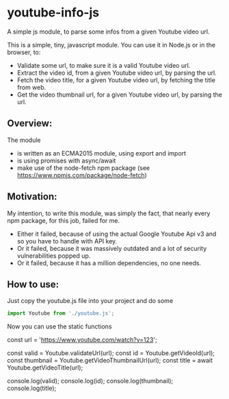 # youtube-info-js
A simple js module, to parse some infos from a given Youtube video url.

This is a simple, tiny, javascript module. You can use it in Node.js or in the browser, to:
- Validate some url, to make sure it is a valid Youtube video url.
- Extract the video id, from a given Youtube video url, by parsing the url.
- Fetch the video title, for a given Youtube video url, by fetching the title from web.
- Get the video thumbnail url, for a given Youtube video url, by parsing the url.

## Overview:
The module
- is written as an ECMA2015 module, using export and import
- is using promises with async/await
- make use of the node-fetch npm package (see https://www.npmjs.com/package/node-fetch)

## Motivation:
My intention, to write this module, was simply the fact, that nearly every npm package, for this job, failed for me.
- Either it failed, because of using the actual Google Youtube Api v3 and so you have to handle with API key.
- Or it failed, because it was massively outdated and a lot of security vulnerabilities popped up.
- Or it failed, because it has a million dependencies, no one needs.

## How to use:
Just copy the youtube.js file into your project and do some
```javascript
import Youtube from './youtube.js';
```
Now you can use the static functions 

const url = 'https://www.youtube.com/watch?v=123';

const valid = Youtube.validateUrl(url);
const id = Youtube.getVideoId(url);
const thumbnail = Youtube.getVideoThumbnailUrl(url);
const title = await Youtube.getVideoTitle(url);

console.log(valid);
console.log(id);
console.log(thumbnail);
console.log(title);

```
